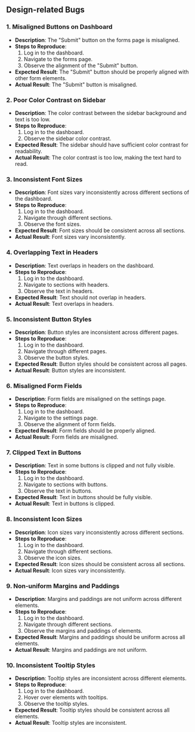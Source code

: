 ## Design-related Bugs

### 1. Misaligned Buttons on Dashboard
- **Description**: The "Submit" button on the forms page is misaligned.
- **Steps to Reproduce**:
  1. Log in to the dashboard.
  2. Navigate to the forms page.
  3. Observe the alignment of the "Submit" button.
- **Expected Result**: The "Submit" button should be properly aligned with other form elements.
- **Actual Result**: The "Submit" button is misaligned.

### 2. Poor Color Contrast on Sidebar
- **Description**: The color contrast between the sidebar background and text is too low.
- **Steps to Reproduce**:
  1. Log in to the dashboard.
  2. Observe the sidebar color contrast.
- **Expected Result**: The sidebar should have sufficient color contrast for readability.
- **Actual Result**: The color contrast is too low, making the text hard to read.

### 3. Inconsistent Font Sizes
- **Description**: Font sizes vary inconsistently across different sections of the dashboard.
- **Steps to Reproduce**:
  1. Log in to the dashboard.
  2. Navigate through different sections.
  3. Observe the font sizes.
- **Expected Result**: Font sizes should be consistent across all sections.
- **Actual Result**: Font sizes vary inconsistently.

### 4. Overlapping Text in Headers
- **Description**: Text overlaps in headers on the dashboard.
- **Steps to Reproduce**:
  1. Log in to the dashboard.
  2. Navigate to sections with headers.
  3. Observe the text in headers.
- **Expected Result**: Text should not overlap in headers.
- **Actual Result**: Text overlaps in headers.

### 5. Inconsistent Button Styles
- **Description**: Button styles are inconsistent across different pages.
- **Steps to Reproduce**:
  1. Log in to the dashboard.
  2. Navigate through different pages.
  3. Observe the button styles.
- **Expected Result**: Button styles should be consistent across all pages.
- **Actual Result**: Button styles are inconsistent.

### 6. Misaligned Form Fields
- **Description**: Form fields are misaligned on the settings page.
- **Steps to Reproduce**:
  1. Log in to the dashboard.
  2. Navigate to the settings page.
  3. Observe the alignment of form fields.
- **Expected Result**: Form fields should be properly aligned.
- **Actual Result**: Form fields are misaligned.

### 7. Clipped Text in Buttons
- **Description**: Text in some buttons is clipped and not fully visible.
- **Steps to Reproduce**:
  1. Log in to the dashboard.
  2. Navigate to sections with buttons.
  3. Observe the text in buttons.
- **Expected Result**: Text in buttons should be fully visible.
- **Actual Result**: Text in buttons is clipped.

### 8. Inconsistent Icon Sizes
- **Description**: Icon sizes vary inconsistently across different sections.
- **Steps to Reproduce**:
  1. Log in to the dashboard.
  2. Navigate through different sections.
  3. Observe the icon sizes.
- **Expected Result**: Icon sizes should be consistent across all sections.
- **Actual Result**: Icon sizes vary inconsistently.

### 9. Non-uniform Margins and Paddings
- **Description**: Margins and paddings are not uniform across different elements.
- **Steps to Reproduce**:
  1. Log in to the dashboard.
  2. Navigate through different sections.
  3. Observe the margins and paddings of elements.
- **Expected Result**: Margins and paddings should be uniform across all elements.
- **Actual Result**: Margins and paddings are not uniform.

### 10. Inconsistent Tooltip Styles
- **Description**: Tooltip styles are inconsistent across different elements.
- **Steps to Reproduce**:
  1. Log in to the dashboard.
  2. Hover over elements with tooltips.
  3. Observe the tooltip styles.
- **Expected Result**: Tooltip styles should be consistent across all elements.
- **Actual Result**: Tooltip styles are inconsistent.
